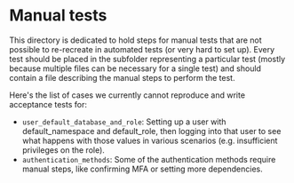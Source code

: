 # Manual tests

This directory is dedicated to hold steps for manual tests that are not possible to re-recreate in automated tests (or very hard to set up).
Every test should be placed in the subfolder representing a particular test (mostly because multiple files can be necessary for a single test)
and should contain a file describing the manual steps to perform the test.

Here's the list of cases we currently cannot reproduce and write acceptance tests for:
- `user_default_database_and_role`: Setting up a user with default_namespace and default_role, then logging into that user to see what happens with those values in various scenarios (e.g. insufficient privileges on the role).
- `authentication_methods`: Some of the authentication methods require manual steps, like confirming MFA or setting more dependencies.
